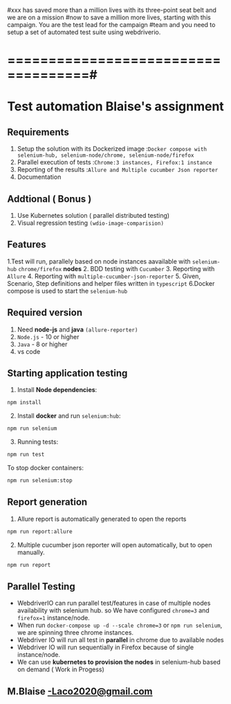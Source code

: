 #xxx has saved more than a million lives with its three-point seat belt and we are on a mission
#now to save a million more lives, starting with this campaign. You are the test lead for the campaign
#team and you need to setup a set of automated test suite using webdriverio.
# ====================================#

# Test automation Blaise's assignment 

## Requirements ##
1. Setup the solution with its Dockerized image :`Docker compose with selenium-hub, selenium-node/chrome, selenium-node/firefox`
2. Parallel execution of tests :`Chrome:3 instances, Firefox:1 instance`
3. Reporting of the results  :`Allure and Multiple cucumber Json reporter`
4. Documentation

## Addtional ( Bonus )

1. Use Kubernetes solution ( parallel distributed testing)
2. Visual regression testing `(wdio-image-comparision)`

## Features

1.Test will run, parallely based on node instances aavailable with `selenium-hub` `chrome/firefox` **nodes**
2. BDD testing with `Cucumber`
3. Reporting with `Allure`
4. Reporting with `multiple-cucumber-json-reporter`
5. Given, Scenario, Step definitions and helper files written in `typescript`
6.Docker compose is used to start the `selenium-hub`

## Required version 

1. Need **node-js** and **java** `(allure-reporter)`
2. `Node.js` - 10 or higher
3. `Java` - 8 or higher
4.  vs code 

## Starting application testing

1. Install **Node dependencies**:

```sh
npm install
```

2. Install **docker** and run `selenium:hub`:

```sh
npm run selenium
```

3. Running tests:

```sh
npm run test
```

To stop docker containers:

```sh
npm run selenium:stop
```
## Report generation

1. Allure report is automatically generated to open the reports

```sh
npm run report:allure
```

2. Multiple cucumber json reporter will open automatically, but to open manually.

```sh
npm run report
```

## Parallel Testing

- WebdriverIO can run parallel test/features in case of multiple nodes availability with selenium hub.
  so We have configured `chrome=3` and `firefox=1` instance/node.
- When run `docker-compose up -d --scale chrome=3` or `npm run selenium`, we are spinning three chrome instances.
- Webdriver IO will run all test in **parallel** in chrome due to available nodes
- Webdriver IO will run sequentially in Firefox because of single instance/node.
- We can use **kubernetes to provision the nodes** in selenium-hub based on demand ( Work in Progess)

## M.Blaise -Laco2020@gmail.com

